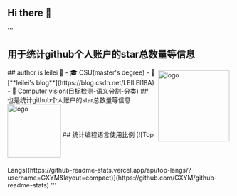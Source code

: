 ## Hi there 👋

<!--
**GXYM/GXYM** is a ✨ _special_ ✨ repository because its `README.md` (this file) appears on your GitHub profile.

Here are some ideas to get you started:

- 🔭 I’m currently working on ...
- 🌱 I’m currently learning ...
- 👯 I’m looking to collaborate on ...
- 🤔 I’m looking for help with ...
- 💬 Ask me about ...
- 📫 How to reach me: ...
- 😄 Pronouns: ...
- ⚡ Fun fact: ...
-->

'''
## 用于统计github个人账户的star总数量等信息
<img src="https://github-readme-stats.vercel.app/api?username=GXYM&show_icons=true" alt="logo" height="160" align="right" style="margin: 5px; margin-bottom: 20px;" />
## author is leilei 👋
- 🎓 CSU(master's degree)
- 📖 [**leilei's blog**](https://blog.csdn.net/LEILEI18A)
- 🔭 Computer vision(目标检测-语义分割-分类)
## 也是统计github个人账户的star总数量等信息
<img src="https://github-profile-trophy.vercel.app/?username=GXYM&theme=flat" alt="logo" height="120" align="center" style="margin: auto; margin-bottom: 20px;" />
## 统计编程语言使用比例
[![Top Langs](https://github-readme-stats.vercel.app/api/top-langs/?username=GXYM&layout=compact)](https://github.com/GXYM/github-readme-stats)
'''
